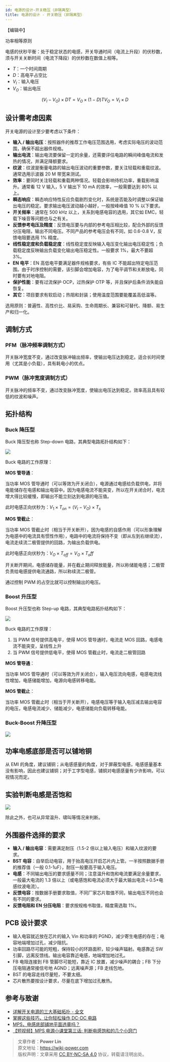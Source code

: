 ```yaml
---
id: 电源的设计-开关稳压（非隔离型）
title: 电源的设计 - 开关稳压（非隔离型）
---
```


【编辑中】

功率相等原则

电感的伏秒平衡：处于稳定状态的电感，开关导通时间（电流上升段）的伏秒数，须与开关关断时间（电流下降段）的伏秒数在数值上相等。

- $T$：一个时间周期
- $D$：高电平占空比
- $V_I$：输入电压
- $V_O$：输出电压

$$
(V_I-V_O)\times DT=V_O\times (1-D)T
V_O=V_I\times D
$$

## 设计需考虑因素

开关电源的设计至少要考虑以下条件：

- **输入 / 输出电压**：按照器件的推荐工作电压范围选用，考虑实际电压的波动范围，确保不超出器件规格。
- **输出电流**：输出电流要保留一定的余量，还需要评估电路的瞬间峰值电流和发热的情况，并满足降额要求。
- **纹波**：纹波是衡量电路的输出电压波动的重要参数，要关注轻载和重载纹波。通常选用示波器 20 M 带宽来测试。
- **效率**：要同时关注轻载和重载两种情况。轻载会影响待机功率，重载影响温升。通常看 12 V 输入，5 V 输出下 10 mA 的效率，一般需要达到 80% 以上。
- **瞬态响应**：瞬态响应特性反应负载剧烈变化时，系统是否能及时调整以保证输出电压的稳定。要求输出电压波动越小越好，一般按峰峰值 10 % 以下要求。
- **开关频率**：通常在 500 kHz 以上，关系到电感电容的选用，其它如 EMC，轻载下噪音等问题也与之有关。
- **反馈参考电压及精度**：反馈电压要与内部的参考电压相比较，配合外部的反馈分压电阻，输出不同电压。不同产品的参考电压会有不同，如 0.6-0.8 V，反馈电阻要选用 1% 精度。
- **线性稳定度和负载稳定度**：线性稳定度反映输入电压变化输出电压稳定性；负载稳定度反映输出负载变化输出电压稳定性。一般要求 1%，最大不要超 3%。
- **EN 电平**：EN 高低电平要满足器件规格要求，有些 IC 不能超出特定电压范围。由于时序控制的需要，该引脚会增加电容，为了电平调节和关断放电，同时要有对地电阻。
- **保护性能**：要有过流保护 OCP，过热保护 OTP 等，并且保护后条件消失能自恢复。
- **其它**：项目要求有软启动；热阻和封装；使用温度范围要能覆盖高低温等。

选用原则：普遍性、高性价比、易采购、生命周期长、兼容和可替代、降额、易生产和归一化。

## 调制方式

### PFM（脉冲频率调制方式）

开关脉冲宽度不变，通过改变脉冲输出频率，使输出电压达到稳定。适合长时间使用（尤其是小负载），具有耗电小的优点。

### PWM（脉冲宽度调制方式）

开关脉冲的频率不变，通过改变脉冲宽度，使输出电压达到稳定。效率高且具有较低的纹波和噪声。

## 拓扑结构

### Buck 降压型

Buck 降压型也称 Step-down 电路，其典型电路拓扑结构如下：

![](https://wiki-media-1253965369.cos.ap-guangzhou.myqcloud.com/img/20210723152706.png)

Buck 电路的工作原理：

**MOS 管导通**：

当功率 MOS 管导通时（可以等效为开关闭合），电源通过电感给负载供电，并将电能储存在电感和输出电容中。因为电感电流不能突变，所以在开关闭合时，电流增大得比较缓慢，即输出不能立刻达到电源的电压值。

此时电感正向伏秒为：$V_1 \times T_{on}=(V_I-V_O)\times T_s$

**MOS 管截止**：

当功率 MOS 管截止时（相当于开关断开），因为电感的自感作用（可以形象理解为电感中的电流具有惯性作用），电路中的电流将保持不变（即从左到右继续流），电流走续流二极管提供的回路，为输出负载供电。

此时电感正向伏秒为：$V_O \times T_{off}=V_O \times T_off$

开关断开期间，电感储存能量，并在截止期间释放能量，所以称储能电感；二极管负责给电感提供电流通路，所以称续流二极管。

通过控制 PWM 的占空比就可以控制输出的电压。

### Boost 升压型

Boost 升压型也称 Step-up 电路，其典型电路拓扑结构如下：

![](https://wiki-media-1253965369.cos.ap-guangzhou.myqcloud.com/img/20210723152735.png)

Buck 电路的工作原理：

1. 当 PWM 信号提供高电平，使得 MOS 管导通时，电流走 MOS 回路，电感电流不能突变，呈线性上升
2. 当 PWM 信号提供低电平，使得 MOS 管截止时，电流走二极管回路

**MOS 管导通**：

当功率 MOS 管导通时（可以等效为开关闭合），输入电压流向电感，电感电流线性增加，电感储能增加，电源向电感转移电能。

**MOS 管截止**：

当功率 MOS 管截止时（相当于开关断开），电感电压等于输入电压减去输出电容的电压，电感电流减少、储能减少，电感储能向负载转移电能。

### Buck-Boost 升降压型

![](https://wiki-media-1253965369.cos.ap-guangzhou.myqcloud.com/img/20210723152820.png)

## 功率电感底部是否可以铺地铜


从 EMI 的角度，建议铺铜；从电感感量的角度，对于屏蔽型电感，电感感量基本没有影响，因此也建议铺铜；对于工字型电感，铺铜对电感感量有少许影响，可以视情况而定。

## 实验判断电感是否饱和

![](https://wiki-media-1253965369.cos.ap-guangzhou.myqcloud.com/img/20210723133831.png)

除此之外，也可从异常温升、啸叫等情况来判断。

## 外围器件选择的要求

- **输入 / 输出电容**：需要满足耐压（1.5-2 倍以上输入电压）和输入纹波的要求。
- **BST 电容**：自举启动电容，用于抬高电压开启芯片内上管。一半按照数据手册的推荐值（一般 0.1-1uF），耐压一般要高于输入电压。
- **电感**：不同输出电压的要求感量不同；注意温升和饱和电流要满足余量要求，一般最大电流的 1.3 倍以上（或电感饱和电流必须大于最大输出电流＋0.5*电感纹波电流）。
- **反馈电容**：按数据手册要求取值，不同厂家芯片取值不同，输出电压不同也会有不同的要求。
- **反馈电阻和 EN 分压电阻**：要求按规格书取值，精度需选取 1%。

## PCB 设计要求

- 输入电容就近放在芯片的输入 Vin 和功率的 PGND，减少寄生电感的存在；电容地端增加过孔，减少阻抗。
- 功率回路尽可能的短粗，保持较小的环路面积，较少噪声辐射。电感靠近 SW 引脚，远离反馈线。输出电容靠近电感，地端增加地过孔。
- FB 电阻连接到 FB 管脚尽可能短，靠近 IC 放置，减少噪声的耦合；FB 下分压电阻通常接信号地 AGND；远离噪声源；FB 走线包地。
- BST 的电容走线尽量短，不要太细。
- 芯片散热要按设计要求，尽量在底下增加过孔散热。

## 参考与致谢

- [详解开关电源的三大基础拓扑 - 全文](http://www.elecfans.com/article/83/116/2016/20160307404422_a.html)
- [掌握这些技巧，让你轻松操作 DC-DC 电路](https://mp.weixin.qq.com/s/fqTPyfAKdTlbRxy0-ho9gA)
- [MPS，电感底部铺地平面违章吗？](https://mp.weixin.qq.com/s/CgR2jUgujLy3nqwU52rW2Q)
- [【短视频】MPS 电源小课堂第三话: 判断电感饱和的几个小窍门](https://mp.weixin.qq.com/s?__biz=MzIwMTE4MzQwMw==&mid=2884003106&idx=1&sn=41c7eef3377037a1a1d21179447d0df1&scene=19#wechat_redirect)

> 文章作者：**Power Lin**  
> 原文地址：<https://wiki-power.com>  
> 版权声明：文章采用 [CC BY-NC-SA 4.0](https://creativecommons.org/licenses/by/4.0/deed.zh) 协议，转载请注明出处。
